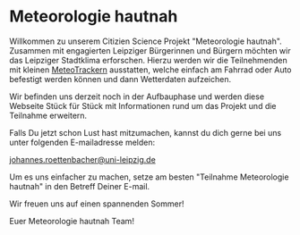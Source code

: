 # Meteorologie hautnah

Willkommen zu unserem Citizien Science Projekt "Meteorologie hautnah". Zusammen mit engagierten Leipziger Bürgerinnen und Bürgern möchten wir das Leipziger Stadtklima erforschen.
Hierzu werden wir die Teilnehmenden mit kleinen [MeteoTrackern](https://meteotracker.com/en/) ausstatten, welche einfach am Fahrrad oder Auto befestigt werden können und dann Wetterdaten aufzeichen.

Wir befinden uns derzeit noch in der Aufbauphase und werden diese Webseite Stück für Stück mit Informationen rund um das Projekt und die Teilnahme erweitern.

Falls Du jetzt schon Lust hast mitzumachen, kannst du dich gerne bei uns unter folgenden E-mailadresse melden:

johannes.roettenbacher@uni-leipzig.de

Um es uns einfacher zu machen, setze am besten "Teilnahme Meteorologie hautnah" in den Betreff Deiner E-mail.

Wir freuen uns auf einen spannenden Sommer!

Euer Meteorologie hautnah Team!
